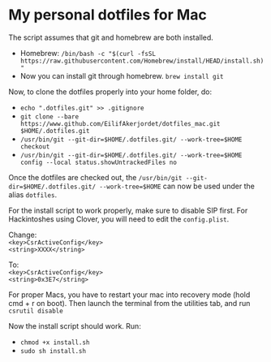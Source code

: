 # My personal dotfiles for Mac

The script assumes that git and homebrew are both installed.  

  * Homebrew: `/bin/bash -c "$(curl -fsSL https://raw.githubusercontent.com/Homebrew/install/HEAD/install.sh)"`
  * Now you can install git through homebrew. `brew install git`

Now, to clone the dotfiles properly into your home folder, do:
  * `echo ".dotfiles.git" >> .gitignore`
  * `git clone --bare https://www.github.com/EilifAkerjordet/dotfiles_mac.git $HOME/.dotfiles.git`
  * `/usr/bin/git --git-dir=$HOME/.dotfiles.git/ --work-tree=$HOME checkout`
  * `/usr/bin/git --git-dir=$HOME/.dotfiles.git/ --work-tree=$HOME config --local status.showUntrackedFiles no`

Once the dotfiles are checked out, the `/usr/bin/git --git-dir=$HOME/.dotfiles.git/ --work-tree=$HOME` can now be used under the alias `dotfiles`.

For the install script to work properly, make sure to disable SIP first. For Hackintoshes using Clover, you will need to edit the `config.plist`.  

Change:  
`<key>CsrActiveConfig</key>`  
`<string>XXXX</string>`

To:  
`<key>CsrActiveConfig</key>`  
`<string>0x3E7</string>`

For proper Macs, you have to restart your mac into recovery mode (hold cmd + r on boot). Then launch the terminal from the utilities tab, and run `csrutil disable`

Now the install script should work. Run:
  * `chmod +x install.sh`
  * `sudo sh install.sh`

